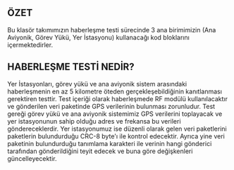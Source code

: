 ÖZET
----
Bu klasör takımımızın haberleşme testi sürecinde 3 ana birimimizin (Ana Aviyonik, Görev Yükü, Yer İstasyonu) kullanacağı
kod bloklarını içermektedirler.

HABERLEŞME TESTİ NEDİR?
-----------------------
Yer   İstasyonları,   görev   yükü   ve   ana   aviyonik   sistem   arasındaki   haberleşmenin  en az 5 kilometre öteden
gerçekleşebildiğinin kanıtlanması gerektiren testtir. Test içeriği olarak  haberleşmede  RF  modülü  kullanılacaktır  ve
gönderilen veri paketinde GPS verilerinin bulunması zorunludur.
    Test gereği görev yükü ve ana aviyonik sistemimiz GPS verilerini toplayacak ve yer istasyonunun sahip olduğu   adres
ve frekansa bu verileri göndereceklerdir. Yer istasyonumuz ise düzenli olarak gelen veri paketlerini paketlerin
bulundurduğu CRC-8 byte'ı ile kontrol edecektir. Ayrıca yine veri paketinin bulundurduğu tanımlama karakteri ile verinin
hangi gönderici tarafından gönderildiğini teyit edecek ve buna göre değişkenleri güncelleyecektir.